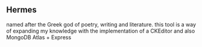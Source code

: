 ## Hermes
named after the Greek god of poetry, writing and literature. this tool is a way of expanding my knowledge with the implementation of a CKEditor and also MongoDB Atlas + Express
